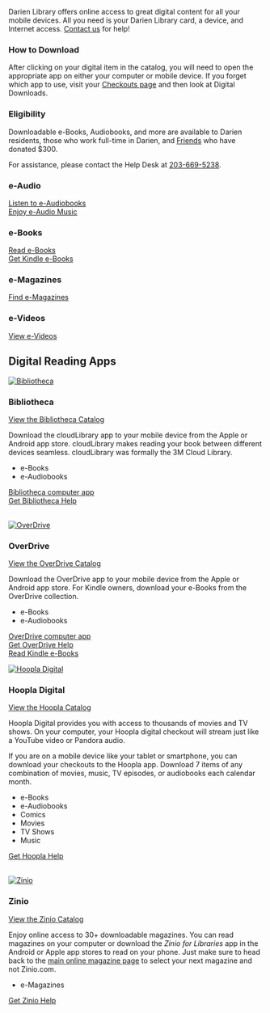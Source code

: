Darien Library offers online access to great digital content for all your mobile devices. All you need is your Darien Library card, a device, and Internet access. [Contact us](/contact "Contact us") for help!

<div class="margin-bottom-20"></div>

<div class="row margin-bottom-30">
<div class="col-md-6">

### How to Download 
After clicking on your digital item in the catalog, you will need to open the appropriate app on either your computer or mobile device. If you forget which app to use, visit your [Checkouts page](/myaccount/circulation "Checkouts") and then look at Digital Downloads.

<div class="margin-bottom-20"></div>  

</div>
<div class="col-md-6">

### Eligibility

Downloadable e-Books, Audiobooks, and more are available to Darien residents, those who work full-time in Darien, and [Friends](/friends "Friends of the Library") who have donated $300.

For assistance, please contact the Help Desk at [203-669-5238](tel:2036695238 "203-669-5238").

</div>
</div>


<div class="row margin-bottom-20">
<div class="col-xs-6 col-md-6">
<div class="row">
<div class="col-xs-12 col-md-6">

<i class="fa fa-headphones fa-5x" aria-hidden="true"></i>

### e-Audio
[Listen to e-Audiobooks](https://dar.to/2pI6UOM "e-Audiobooks")<br />
[Enjoy e-Audio Music](https://dar.to/2qz6xnV "e-Audio Music")

<div class="margin-bottom-10"></div>     
</div>
<div class="col-xs-12 col-md-6">
<i class="fa fa-tablet fa-5x" aria-hidden="true"></i>

### e-Books
[Read e-Books](https://dar.to/2p8YQ6A "e-Books")<br />
[Get Kindle e-Books](/kindle "Get Kindle e-Books")

<div class="margin-bottom-10"></div>    
</div>
</div>
</div> 
<div class="col-xs-6 col-md-6">
<div class="row">
<div class="col-xs-12 col-md-6">
<i class="fa fa-file-text-o fa-5x" aria-hidden="true"></i>

### e-Magazines
[Find e-Magazines](https://dar.to/2oY1hgj "e-Magazines")
<br />
<div class="margin-bottom-80"></div>       
</div> 
<div class="col-xs-12 col-md-6">
<i class="fa fa-film fa-5x" aria-hidden="true"></i>

### e-Videos
[View e-Videos](https://dar.to/2qsfhiz "e-Videos")
</div>
</div>
</div>
</div>

<div class="text-center margin-bottom-50">
  <h2 class="title-v2 title-center">Digital Reading Apps</h2>
</div>

<div class="row margin-bottom-20">
<div class="col-md-6">

<a href="https://dar.to/2pYrprC"><img src="/uploads/logos/cloudLibrary_icon.png" alt= "Bibliotheca" /></a>

### Bibliotheca

[View the Bibliotheca Catalog](https://dar.to/2pYrprC "cloudLibrary")

Download the cloudLibrary app to your mobile device from the Apple or Android app store. cloudLibrary makes reading your book between different devices seamless. cloudLibrary was formally the 3M Cloud Library.

* e-Books
* e-Audiobooks

[Bibliotheca computer app](https://dar.to/2pwV6P2 "Bibliotheca")<br />
[Get Bibliotheca Help](https://dar.to/2oXTyPj "Bibliotheca help")
<br />
<br />

</div>
<div class="col-md-6">

<a href="https://dar.to/2qyVM4X"><img src="/uploads/logos/overdrive_icon.jpg" alt= "OverDrive" /></a>
 
### OverDrive 

[View the OverDrive Catalog](https://dar.to/2qyVM4X "OverDrive")

Download the OverDrive app to your mobile device from the Apple or Android app store. For Kindle owners, download your e-Books from the OverDrive collection.

* e-Books
* e-Audiobooks

[OverDrive computer app](https://dar.to/2pwPKU6 "OverDrive")<br />
[Get OverDrive Help](https://dar.to/2p5WB3i "OverDrive help")<br />
[Read Kindle e-Books](/kindle "Kindle e-Books")


</div>
</div> 

<div class="row margin-bottom-20">
<div class="col-md-6">

<a href="https://dar.to/2p8K27Z"><img src="/uploads/logos/hoopla_icon.png" alt= "Hoopla Digital" /></a>

### Hoopla Digital 

[View the Hoopla Catalog](https://dar.to/2p8K27Z "Hoopla")

Hoopla Digital provides you with access to thousands of movies and TV shows. On your computer, your Hoopla digital checkout will stream just like a YouTube video or Pandora audio. 

If you are on a mobile device like your tablet or smartphone, you can download your checkouts to the Hoopla app. Download 7 items of any combination of movies, music, TV episodes, or audiobooks each calendar month. 

* e-Books
* e-Audiobooks
* Comics
* Movies
* TV Shows
* Music

[Get Hoopla Help](https://dar.to/2qskfM0 "Hoopla help")
<br />
<br />

</div>
<div class="col-md-6">

<a href="https://dar.to/2oY1hgj"><img src="/uploads/logos/zinio_icon.png" alt= "Zinio" /></a>

### Zinio

[View the Zinio Catalog](https://dar.to/2oY1hgj "Zinio")

Enjoy online access to 30+ downloadable magazines. You can read magazines on your computer or download the _Zinio for Libraries_ app in the Android or Apple app stores to read on your phone. Just make sure to head back to the [main online magazine page](https://dar.to/2oY1hgj "Online magazines") to select your next magazine and not Zinio.com.

* e-Magazines

[Get Zinio Help](https://dar.to/2p5Xx7B "Zinio help")

</div>
</div>